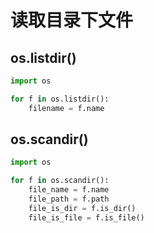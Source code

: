 # 读取目录下文件

## os.listdir()

```python
import os

for f in os.listdir():
    filename = f.name
```

## os.scandir()

```python
import os

for f in os.scandir():
    file_name = f.name
    file_path = f.path
    file_is_dir = f.is_dir()
    file_is_file = f.is_file()
```
